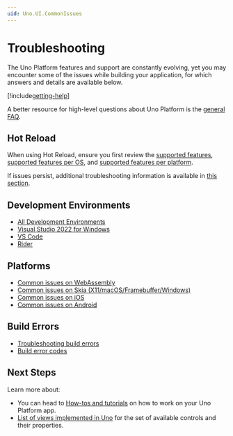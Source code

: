 ```yaml
---
uid: Uno.UI.CommonIssues
---
```


# Troubleshooting

The Uno Platform features and support are constantly evolving, yet you may encounter some of the issues while building your application, for which answers and details are available below.

[!include[getting-help](includes/getting-help.md)]

A better resource for high-level questions about Uno Platform is the [general FAQ](xref:Uno.Development.FAQ).

## Hot Reload

When using Hot Reload, ensure you first review the [supported features](xref:Uno.Features.HotReload#features), [supported features per OS](xref:Uno.Features.HotReload#supported-features-per-os), and [supported features per platform](xref:Uno.Features.HotReload#supported-features-per-platform).

If issues persist, additional troubleshooting information is available in [this section](xref:Uno.Features.HotReload#troubleshooting).

## Development Environments

- [All Development Environments](xref:Uno.UI.CommonIssues.AllIDEs)
- [Visual Studio 2022 for Windows](xref:Uno.UI.CommonIssues.vs2022)
- [VS Code](xref:Uno.UI.CommonIssues.vscode)
- [Rider](xref:Uno.UI.CommonIssues.rider)

## Platforms

- [Common issues on WebAssembly](xref:Uno.UI.CommonIssues.Wasm)
- [Common issues on Skia (X11/macOS/Framebuffer/Windows)](xref:Uno.UI.CommonIssues.Skia)
- [Common issues on iOS](xref:Uno.UI.CommonIssues.Ios)
- [Common issues on Android](xref:Uno.UI.CommonIssues.Android)

## Build Errors

- [Troubleshooting build errors](xref:Uno.Development.Troubleshooting)
- [Build error codes](xref:Build.Solution.error-codes)

## Next Steps

Learn more about:

- You can head to [How-tos and tutorials](xref:Uno.Tutorials.Intro) on how to work on your Uno Platform app.
- [List of views implemented in Uno](implemented-views.md) for the set of available controls and their properties.
